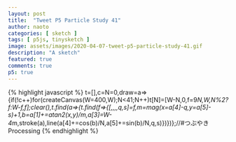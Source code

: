 ```yaml
---
layout: post
title:  "Tweet P5 Particle Study 41"
author: naoto
categories: [ sketch ]
tags: [ p5js, tinysketch ]
image: assets/images/2020-04-07-tweet-p5-particle-study-41.gif
description: "A sketch"
featured: true
comments: true
p5: true
---
```


<div id = "p5sketch">
  <!-- p5 instance will be created here -->
</div>

{% highlight javascript %}
t=[],c=N=0,draw=a=>{if(!c++)for(createCanvas(W=400,W);N<41;N++)t[N]=[W-N,0,f=9*N,W,N%2?f:W-f,f];clear(),t.find(a=>{t.find(f=>{[,,,,q,s]=f,m=mag(x=a[4]-q,y=a[5]-s)+1,b=a[1]+=atan2(x,y)/m,a[3]=W-4*m,stroke(a),line(a[4]+=cos(b)/N,a[5]+=sin(b)/N,q,s)})})};//#つぶやきProcessing
{% endhighlight %}

<script>
// Naoto Hieda
// https://creativecommons.org/licenses/by-sa/3.0/
t=[],c=N=0,draw=a=>{if(!c++)for(createCanvas(W=400,W).parent('p5sketch');N<41;N++)t[N]=[W-N,0,f=9*N,W,N%2?f:W-f,f];clear(),t.find(a=>{t.find(f=>{[,,,,q,s]=f,m=mag(x=a[4]-q,y=a[5]-s)+1,b=a[1]+=atan2(x,y)/m,a[3]=W-4*m,stroke(a),line(a[4]+=cos(b)/N,a[5]+=sin(b)/N,q,s)})})};//#つぶやきProcessing
</script>
